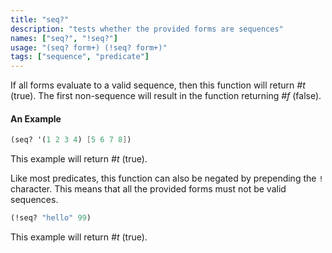 ```yaml
---
title: "seq?"
description: "tests whether the provided forms are sequences"
names: ["seq?", "!seq?"]
usage: "(seq? form+) (!seq? form+)"
tags: ["sequence", "predicate"]
---
```


If all forms evaluate to a valid sequence, then this function will return _#t_ (true). The first non-sequence will result in the function returning _#f_ (false).

#### An Example

```scheme
(seq? '(1 2 3 4) [5 6 7 8])
```

This example will return _#t_ (true).

Like most predicates, this function can also be negated by prepending the `!` character. This means that all the provided forms must not be valid sequences.

```scheme
(!seq? "hello" 99)
```

This example will return _#t_ (true).
